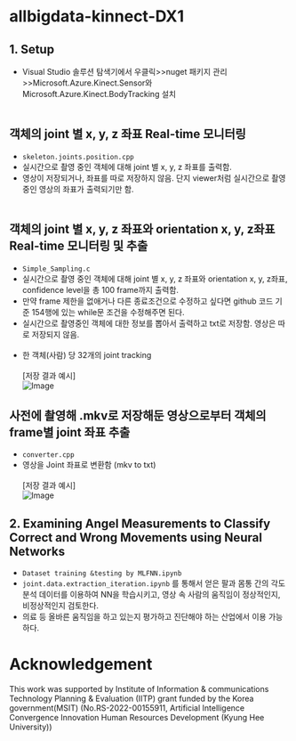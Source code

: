 # allbigdata-kinnect-DX1
## 1. Setup
- Visual Studio 솔루션 탐색기에서 우클릭>>nuget 패키지 관리>>Microsoft.Azure.Kinect.Sensor와 Microsoft.Azure.Kinect.BodyTracking 설치<br><br>

## 객체의 joint 별 x, y, z 좌표 Real-time 모니터링
- ```skeleton.joints.position.cpp```
- 실시간으로 촬영 중인 객체에 대해 joint 별 x, y, z 좌표를 출력함.
- 영상이 저장되거나, 좌표를 따로 저장하지 않음. 단지 viewer처럼 실시간으로 촬영중인 영상의 좌표가 출력되기만 함.<br><br>

## 객체의 joint 별 x, y, z 좌표와 orientation x, y, z좌표 Real-time 모니터링 및 추출
- ```Simple_Sampling.c```
- 실시간으로 촬영 중인 객체에 대해 joint 별 x, y, z 좌표와 orientation x, y, z좌표, confidence level을 총 100 frame까지 출력함.
- 만약 frame 제한을 없애거나 다른 종료조건으로 수정하고 싶다면 github 코드 기준 154행에 있는 while문 조건을 수정해주면 된다.
- 실시간으로 촬영중인 객체에 대한 정보를 뽑아서 출력하고 txt로 저장함. 영상은 따로 저장되지 않음.<br><br>
- 한 객체(사람) 당 32개의 joint tracking<br><br>
  [저장 결과 예시]<br>
  ![Image](https://github.com/user-attachments/assets/7ba1ddf2-3b5d-48de-931f-30662c827e52)

## 사전에 촬영해 .mkv로 저장해둔 영상으로부터 객체의 frame별 joint 좌표 추출
- ```converter.cpp```
- 영상을 Joint 좌표로 변환함 (mkv to txt)<br><br>
  [저장 결과 예시]<br>
  ![Image](https://github.com/user-attachments/assets/c0aa2046-eafc-4690-8604-20190ac1c227)

## 2. Examining Angel Measurements to Classify Correct and Wrong Movements using Neural Networks
- ```Dataset training &testing by MLFNN.ipynb```
- ```joint.data.extraction_iteration.ipynb``` 를 통해서 얻은 팔과 몸통 간의 각도 분석 데이터를 이용하여 NN을 학습시키고, 영상 속 사람의 움직임이 정상적인지, 비정상적인지 검토한다.
- 의료 등 올바른 움직임을 하고 있는지 평가하고 진단해야 하는 산업에서 이용 가능하다. 


# Acknowledgement
This work was supported by Institute of Information & communications Technology Planning & Evaluation (IITP) grant funded by the Korea government(MSIT) (No.RS-2022-00155911, Artificial Intelligence Convergence Innovation Human Resources Development (Kyung Hee University))
